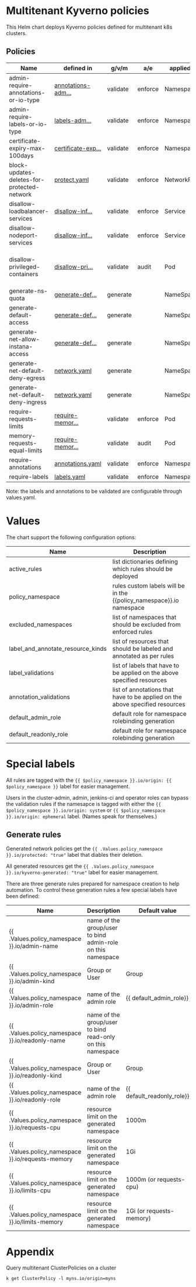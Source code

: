 # Multitenant Kyverno policies

This Helm chart deploys Kyverno policies defined for multitenant k8s clusters. 


## Policies

| Name                                             | defined in                                | g/v/m    | a/e     | applied on    | description  |
| -------------                                    | ----------                                | -------- | -----   | ------------  | -------------|
| admin-require-annotations-or-io-type   | [annotations-adm…](/policies/helm/multitenant-kyverno-rules/templates/annotations-admin.yaml)| validate | enforce | Namespace     | Basic housekeeping to check for annotations (admins can override) |   
| admin-require-labels-or-io-type        | [labels-adm…](/policies/helm/multitenant-kyverno-rules/templates/labels-admin.yaml)| validate | enforce | Namespace     | Basic housekeeping to check for labels (admins can override) |   
| certificate-expiry-max-100days              | [certificate-exp…](/policies/helm/multitenant-kyverno-rules/templates/certificate-expiry-max-100days.yaml) | validate | enforce | Namespace     | k8s managed non letsencrypt certificates have to be renewed in every 100day | 
| block-updates-deletes-for-protected-network | [protect.yaml](/policies/helm/multitenant-kyverno-rules/templates/protect.yaml) | validate | enforce | NetworkPolicy | NetworkPolicies with `protected: "true"` label cannot be deleted |
| disallow-loadbalancer-services              | [disallow-inf…](/policies/helm/multitenant-kyverno-rules/templates/disallow-infa-services.yaml) | validate | enforce | Service       | Only allowed ClusterRoles can create LoadBalancer type services |
| disallow-nodeport-services                  | [disallow-inf…](/policies/helm/multitenant-kyverno-rules/templates/disallow-infa-services.yaml) | validate | enforce | Service       | NodePort type services cannot be created on the cluster | 
| disallow-privileged-containers              | [disallow-pri…](/policies/helm/multitenant-kyverno-rules/templates/disallow-privileged-containers.yaml) | validate | audit   | Pod           | The fields spec.containers[*].securityContext.privileged  and spec.initContainers[*].securityContext.privileged must not be set to true |
| generate-ns-quota                           | [generate-def…](/policies/helm/multitenant-kyverno-rules/templates/generate-default-requests-limits.yaml) | generate |         | NameSpace     | All new Namespaces get resource quotas defined | 
| generate-default-access                     | [generate-def…](/policies/helm/multitenant-kyverno-rules/templates/generate-default-access.yaml) | generate |         | NameSpace     | Default RoleBindings can be created for namespaces | 
| generate-net-allow-instana-access           | [generate-def…](/policies/helm/multitenant-kyverno-rules/templates/generate-default-network-policies.yaml) | generate |         | NameSpace     | All new Namespaces get a protected NetworkPolicy that enables Instana communication | 
| generate-net-default-deny-egress            | [network.yaml](/policies/helm/multitenant-kyverno-rules/templates/generate-default-network-policies.yamll) | generate |         | NameSpace     | All new Namespaces get a protected NetworkPolicy that disables default egress | 
| generate-net-default-deny-ingress           | [network.yaml](/policies/helm/multitenant-kyverno-rules/templates/generate-default-network-policies.yaml) | generate |         | NameSpace     | All new Namespaces get a protected NetworkPolicy that disables default ingress | 
| require-requests-limits                     | [require-memor…](/policies/helm/multitenant-kyverno-rules/templates/require-memory-requests-limits.yaml) | validate | enforce | Pod           | This policy validates that all containers have something specified for memory and CPU requests and memory limits |
| memory-requests-equal-limits                | [require-memor…](/policies/helm/multitenant-kyverno-rules/templates/require-memory-requests-equal-limits.yaml) | validate | audit   | Pod           | This policy checks that all containers in a given Pod have memory requests equal to limits | 
| require-annotations                         | [annotations.yaml](/policies/helm/multitenant-kyverno-rules/templates/labels.yaml) | validate | enforce | Namespace     | Basic housekeeping checks (annotations) | 
| require-labels                              | [labels.yaml](/policies/helm/multitenant-kyverno-rules/templates/labels.yaml) | validate | enforce | Namespace     | Basic housekeeping checks (labels) | 


Note: the labels and annotations to be validated are configurable through values.yaml.

# Values

The chart support the following configuration options:

| Name             | Description                                                                             |
| ----------       | -----------------                                                                       |
| active_rules     | list dictionaries defining which rules should be deployed                               |
| policy_namespace | rules custom labels will be in the {{policy_namespace}}.io namespace |
| excluded_namespaces | list of namespaces that should be excluded from enforced rules |
| label_and_annotate_resource_kinds | list of resources that should be labeled and annotated as per rules |
| label_validations | list of labels that have to be applied on the above specified resources |
| annotation_validations | list of annotations that have to be applied on the above specified resources |
| default_admin_role | default role for namespace rolebinding generation |
| default_readonly_role | default role for namespace rolebinding generation |

# Special labels

All rules are tagged with the `{{ $policy_namespace }}.io/origin: {{ $policy_namespace }}` label for easier management.

Users in the cluster-admin, admin, jenkins-ci and operator roles can bypass the validation rules if the namesapce is tagged with either the `{{ $policy_namespace }}.io/origin: system` or `{{ $policy_namespace }}.io/origin: ephemeral` label. (Names speak for themselves.)

## Generate rules

Generated network policies get the `{{ .Values.policy_namespace }}.io/protected: "true"` label that diables their deletion.

All generated resources get the `{{ .Values.policy_namespace }}.io/kyverno-generated: "true"` label for easier management.


There are three generate rules prepared for namespace creation to help automation. To control these generation rules a few special labels have been defined:

| Name                                               | Description                                                 |  Default value             |
| ----------                                         | -----------------                                           | -----------------          |
| {{ .Values.policy_namespace }}.io/admin-name       | name of the group/user to bind admin-role on this namespace |                            |
| {{ .Values.policy_namespace }}.io/admin-kind       | Group or User                                               | Group                      |
| {{ .Values.policy_namespace }}.io/admin-role       | name of the admin role                                      | {{ default_admin_role}}    |
| {{ .Values.policy_namespace }}.io/readonly-name    | name of the group/user to bind read-only  on this namespace |                            |
| {{ .Values.policy_namespace }}.io/readonly-kind    | Group or User                                               | Group                      |
| {{ .Values.policy_namespace }}.io/readonly-role    | name of the admin role                                      | {{ default_readonly_role}} |
| {{ .Values.policy_namespace }}.io/requests-cpu     | resource limit on the generated namespace                   | 1000m                      |
| {{ .Values.policy_namespace }}.io/requests-memory  | resource limit on the generated namespace                   | 1Gi                        |
| {{ .Values.policy_namespace }}.io/limits-cpu       | resource limit on the generated namespace                   | 1000m (or requests-cpu)    |
| {{ .Values.policy_namespace }}.io/limits-memory    | resource limit on the generated namespace                   | 1Gi (or requests-memory)   |


# Appendix

Query multitenant ClusterPolicies on a cluster

```
k get ClusterPolicy -l myns.io/origin=myns
```
